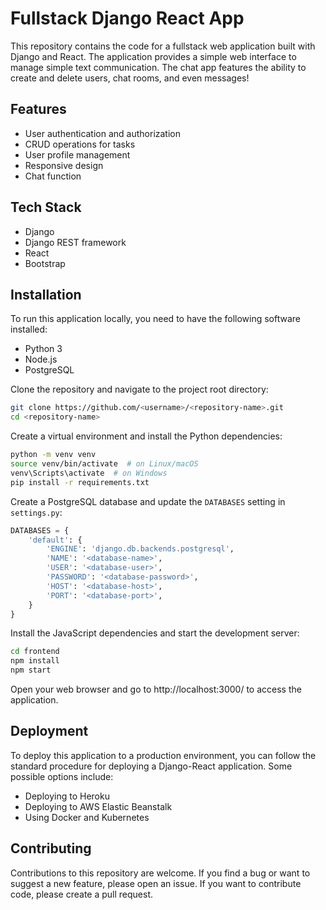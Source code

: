 # Fullstack Django React App

This repository contains the code for a fullstack web application built with Django and React. The application provides a simple web interface to manage simple text communication.
The chat app features the ability to create and delete users, chat rooms, and even messages!


## Features

- User authentication and authorization
- CRUD operations for tasks
- User profile management
- Responsive design
- Chat function 

## Tech Stack

- Django
- Django REST framework
- React
- Bootstrap


## Installation

To run this application locally, you need to have the following software installed:

- Python 3
- Node.js
- PostgreSQL

Clone the repository and navigate to the project root directory:

```bash
git clone https://github.com/<username>/<repository-name>.git
cd <repository-name>
```

Create a virtual environment and install the Python dependencies:

```bash
python -m venv venv
source venv/bin/activate  # on Linux/macOS
venv\Scripts\activate  # on Windows
pip install -r requirements.txt
```

Create a PostgreSQL database and update the `DATABASES` setting in `settings.py`:

```python
DATABASES = {
    'default': {
        'ENGINE': 'django.db.backends.postgresql',
        'NAME': '<database-name>',
        'USER': '<database-user>',
        'PASSWORD': '<database-password>',
        'HOST': '<database-host>',
        'PORT': '<database-port>',
    }
}
```

Install the JavaScript dependencies and start the development server:

```bash
cd frontend
npm install
npm start
```

Open your web browser and go to http://localhost:3000/ to access the application.

## Deployment

To deploy this application to a production environment, you can follow the standard procedure for deploying a Django-React application. Some possible options include:

- Deploying to Heroku
- Deploying to AWS Elastic Beanstalk
- Using Docker and Kubernetes

## Contributing

Contributions to this repository are welcome. If you find a bug or want to suggest a new feature, please open an issue. If you want to contribute code, please create a pull request.
